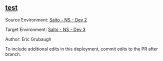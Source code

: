 ## [test](https://app.salto.io/orgs/86176dce-6f9e-46f3-b4bf-fce6957f3851/envs/1509c7dc-1136-4a5b-a17b-e5396f90a6da/deployments/f91d2cf4-6557-4d37-9ec6-c792341c3d1a)

Source Environment: [Salto - NS - Dev 2](https://app.salto.io/orgs/86176dce-6f9e-46f3-b4bf-fce6957f3851/envs/27841e0a-b372-4809-b778-72ea7863374f)

Target Environment: [Salto - NS - Dev 3](https://app.salto.io/orgs/86176dce-6f9e-46f3-b4bf-fce6957f3851/envs/1509c7dc-1136-4a5b-a17b-e5396f90a6da) 

Author: Eric Grubaugh

To include additional edits in this deployment, commit edits to the PR after branch.